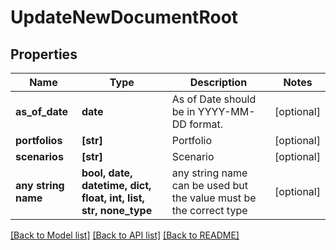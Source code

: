 # UpdateNewDocumentRoot


## Properties
Name | Type | Description | Notes
------------ | ------------- | ------------- | -------------
**as_of_date** | **date** | As of Date should be in YYYY-MM-DD format. | [optional] 
**portfolios** | **[str]** | Portfolio | [optional] 
**scenarios** | **[str]** | Scenario | [optional] 
**any string name** | **bool, date, datetime, dict, float, int, list, str, none_type** | any string name can be used but the value must be the correct type | [optional]

[[Back to Model list]](../README.md#documentation-for-models) [[Back to API list]](../README.md#documentation-for-api-endpoints) [[Back to README]](../README.md)



